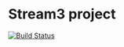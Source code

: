 # Stream3 project

[![Build Status](https://travis-ci.org/vieiraa360/full_stack_project.svg?branch=master)](https://travis-ci.org/heldervieira26/kambolife)
